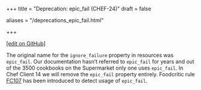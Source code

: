 +++
title = "Deprecation: epic_fail (CHEF-24)"
draft = false

aliases = "/deprecations_epic_fail.html"


  
    
    
    
    
+++    

[\[edit on
GitHub\]](https://github.com/chef/chef-web-docs/blob/master/chef_master/source/deprecations_epic_fail.rst)

<meta name="robots" content="noindex">

The original name for the `ignore_failure` property in resources was
`epic_fail`. Our documentation hasn’t referred to `epic_fail` for years
and out of the 3500 cookbooks on the Supermarket only one uses
`epic_fail`. In Chef Client 14 we will remove the `epic_fail` property
entirely. Foodcritic rule [FC107](http://www.foodcritic.io/#FC107) has
been introduced to detect usage of `epic_fail`.
